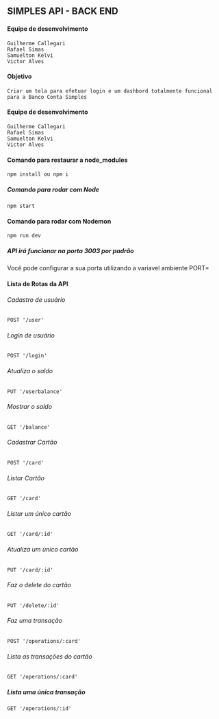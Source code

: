 ## SIMPLES API - BACK END

#### Equipe de desenvolvimento

```
Guilherme Callegari
Rafael Simas
Samuelton Kelvi
Victor Alves
```

#### Objetivo

```
Criar um tela para efetuar login e um dashbord totalmente funcional para a Banco Conta Simples
```

#### Equipe de desenvolvimento

```
Guilherme Callegari
Rafael Simas
Samuelton Kelvi
Victor Alves
```

#### Comando para restaurar a node_modules

```
npm install ou npm i
```

##### Comando para rodar com Node

```
npm start
```

#### Comando para rodar com Nodemon

```
npm run dev
```

##### API irá funcionar na porta 3003 por padrão
Você pode configurar a sua porta utilizando a variavel ambiente PORT=



#### Lista de Rotas da API

###### Cadastro de usuário

```
POST '/user'
```
###### Login de usuário

```
POST '/login'
```
###### Atualiza o saldo

```
PUT '/userbalance'
```

###### Mostrar o saldo
```
GET '/balance'
```

###### Cadastrar Cartão

```
POST '/card'
```

###### Listar Cartão

```
GET '/card'
```

###### Listar um único cartão

```
GET '/card/:id'
```

###### Atualiza um único cartão

```
PUT '/card/:id'
```

###### Faz o delete do cartão

```
PUT '/delete/:id'
```

###### Faz uma transação

```
POST '/operations/:card'
```

###### Lista as transações do cartão

```
GET '/operations/:card'
```
##### Lista uma única transação

```
GET '/operations/:id'
```
